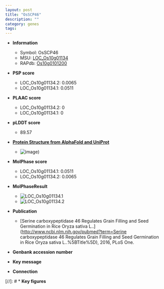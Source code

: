 ```yaml
---
layout: post
title: "OsSCP46"
description: ""
category: genes
tags: 
---
```


* **Information**  
    + Symbol: OsSCP46  
    + MSU: [LOC_Os10g01134](http://rice.plantbiology.msu.edu/cgi-bin/ORF_infopage.cgi?orf=LOC_Os10g01134)  
    + RAPdb: [Os10g0101200](http://rapdb.dna.affrc.go.jp/viewer/gbrowse_details/irgsp1?name=Os10g0101200)  

* **PSP score**  
    + LOC_Os10g01134.2: 0.0065 
    + LOC_Os10g01134.1: 0.0511 

* **PLAAC score**  
    + LOC_Os10g01134.2: 0 
    + LOC_Os10g01134.1: 0 

* **pLDDT score**
    + 89.57

* **[Protein Structure from AlphaFold and UniProt](https://www.uniprot.org/uniprotkb/Q10A76/entry#structure)**
    + ![image](https://ricepsp.github.io/images/Q1/AF-Q10A76-F1.png))

* **MolPhase score**
    + LOC_Os10g01134.1: 0.0511
    + LOC_Os10g01134.2: 0.0065

* **MolPhaseResult**
    + ![LOC_Os10g01134.1](https://ricepsp.github.io/pictures/LOC_Os10g/LOC_Os10g01134.1.png)
    + ![LOC_Os10g01134.2](https://ricepsp.github.io/pictures/LOC_Os10g/LOC_Os10g01134.2.png)

* **Publication**  
    + [Serine carboxypeptidase 46 Regulates Grain Filling and Seed Germination in Rice Oryza sativa L..](http://www.ncbi.nlm.nih.gov/pubmed?term=Serine carboxypeptidase 46 Regulates Grain Filling and Seed Germination in Rice Oryza sativa L..%5BTitle%5D), 2016, PLoS One.

* **Genbank accession number**  

* **Key message**  

* **Connection**  

[//]: # * **Key figures**  


